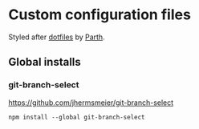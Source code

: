 # Custom configuration files

Styled after [dotfiles](https://github.com/Parth/dotfiles) by [Parth](https://github.com/Parth).

## Global installs

### git-branch-select
https://github.com/jhermsmeier/git-branch-select
```
npm install --global git-branch-select
```
